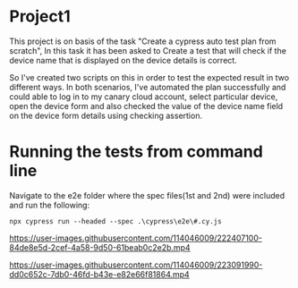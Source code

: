 # Project1
This project is on basis of the task "Create a cypress auto test plan from scratch", In this task it has been asked to Create a test that will check if the device name that is displayed on the device details is correct.


  So I've created two scripts on this in order to test the expected result in two different ways. In both scenarios, I've automated the plan successfully and could able to log in to my canary cloud account, select particular device, open the device form and also checked the value of the device name field on the device form details using checking assertion.



# Running the tests from command line
Navigate to the e2e folder where the spec files(1st and 2nd) were included and run the following:

    npx cypress run --headed --spec .\cypress\e2e\#.cy.js



https://user-images.githubusercontent.com/114046009/222407100-84de8e5d-2cef-4a58-9d50-61beab0c2e2b.mp4



https://user-images.githubusercontent.com/114046009/223091990-dd0c652c-7db0-46fd-b43e-e82e66f81864.mp4


